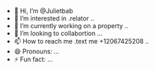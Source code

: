 - 👋 Hi, I’m @Julietbab
- 👀 I’m interested in .relator ..
- 🌱 I’m currently working on a property ..
- 💞️ I’m looking to collabortion ...
- 📫 How to reach me .text me +12067425208 ..
- 😄 Pronouns: ...
- ⚡ Fun fact: ...

<!---
Julietbab/Julietbab is a ✨ special ✨ repository because its `README.md` (this file) appears on your GitHub profile.
You can click the Preview link to take a look at your changes.
--->
